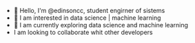- 👋 Hello, I'm @edinsoncc, student engirner of sistems
- 👀 I am interested in data science | machine learning 
- 🌱 I am currently exploring data science and machine learning
- I am looking to collaborate whit other developers


<!---
edinsoncc/edinsoncc is a ✨ special ✨ repository because its `README.md` (this file) appears on your GitHub profile.
You can click the Preview link to take a look at your changes.
--->
